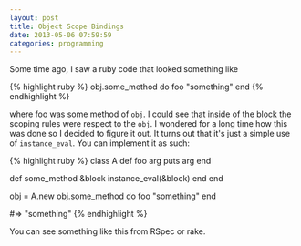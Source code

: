 ```yaml
---
layout: post
title: Object Scope Bindings
date: 2013-05-06 07:59:59
categories: programming
---
```

Some time ago, I saw a ruby code that looked something like

{% highlight ruby %}
obj.some_method do
  foo "something"
end
{% endhighlight %}

where foo was some method of `obj`.  I could see that inside of the block the
scoping rules were respect to the `obj`.  I wondered for a long time how this
was done so I decided to figure it out.  It turns out that it's just a simple
use of `instance_eval`.  You can implement it as such:

{% highlight ruby %}
class A
  def foo arg
    puts arg
  end

  def some_method &block
    instance_eval(&block)
  end
end

obj = A.new
obj.some_method do
  foo "something"
end

#=> "something"
{% endhighlight %}

You can see something like this from RSpec or rake.
